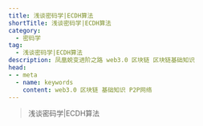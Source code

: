 ```yaml
---
title: 浅谈密码学|ECDH算法
shortTitle: 浅谈密码学|ECDH算法
category:
  - 密码学
tag:
  - 浅谈密码学|ECDH算法
description: 凤凰蜕变进阶之路 web3.0 区块链 区块链基础知识  
head:
- - meta
  - name: keywords
    content: web3.0 区块链 基础知识 P2P网络 
---
```

> 浅谈密码学|ECDH算法

